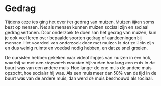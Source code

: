 # Gedrag
Tijdens deze les ging het over het gedrag van muizen. Muizen lijken soms best op mensen. Net als mensen kunnen muizen sociaal zijn en sociaal gedrag vertonen. Door onderzoek te doen aan het gedrag van muizen, kun je ook veel leren over bepaalde soorten gedrag of aandoeningen bij mensen. Het voordeel van onderzoek doen met muizen is dat ze klein zijn en dus weinig ruimte en voedsel nodig hebben, en dat ze snel groeien.

De cursisten hebben gekeken naar videofilmpjes van muizen in een hok, waarbij ze met een stopwatch moesten bijhouden hoe lang een muis in de buurt was van een andere muis. Hoe langer de ene muis de andere muis opzocht, hoe socialer hij was. Als een muis meer dan 50% van de tijd in de buurt was van de andere muis, dan werd de muis beschouwd als sociaal.
